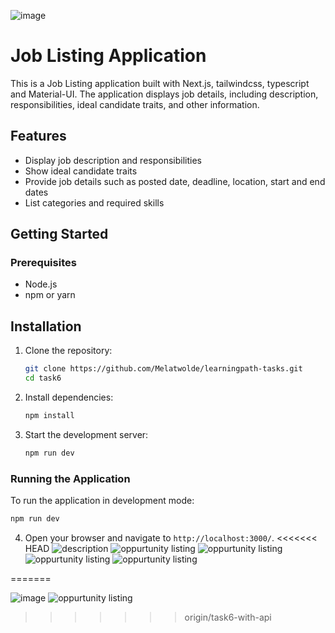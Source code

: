![image](https://github.com/user-attachments/assets/1476ff70-8777-4ed1-ab5b-0414cce765ef)
# Job Listing Application

This is a Job Listing application built with Next.js, tailwindcss, typescript and Material-UI. The application displays job details, including description, responsibilities, ideal candidate traits, and other information.

## Features

- Display job description and responsibilities
- Show ideal candidate traits
- Provide job details such as posted date, deadline, location, start and end dates
- List categories and required skills

## Getting Started

### Prerequisites

- Node.js
- npm or yarn

## Installation

1. Clone the repository:
    ```sh
    git clone https://github.com/Melatwolde/learningpath-tasks.git
    cd task6
    ```

2. Install dependencies:
    ```sh
    npm install
    ```

3. Start the development server:
    ```sh
    npm run dev
    ```


### Running the Application

To run the application in development mode:

```sh
npm run dev
 ```

4. Open your browser and navigate to `http://localhost:3000/`.
<<<<<<< HEAD
![description](../task6/screenshots/opp.png)
![oppurtunity listing](../task6/screenshots/jobdescription.png)
![oppurtunity listing](../task6/screenshots/sort.png)
![oppurtunity listing](../task6/screenshots/listing.png)
![oppurtunity listing](../task6/screenshots/api.png)


=======


![image](https://github.com/user-attachments/assets/b167ef92-00d4-4cce-88de-9bcc02d6e8e7)
![oppurtunity listing](../task6/screenshots/jobdescription.png)
>>>>>>> origin/task6-with-api

